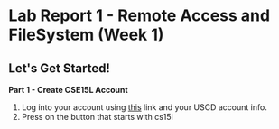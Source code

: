 # **Lab Report 1 - Remote Access and FileSystem (Week 1)**

## Let's Get Started! 

**Part 1 - Create CSE15L Account** 
1. Log into your account using [this](https://sdacs.ucsd.edu/~icc/index.php) link and your USCD account info.
2. Press on the button that starts with cs15l
